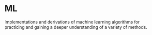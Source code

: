 # ML
Implementations and derivations of machine learning algorithms for practicing and gaining a deeper understanding of a variety of methods.
